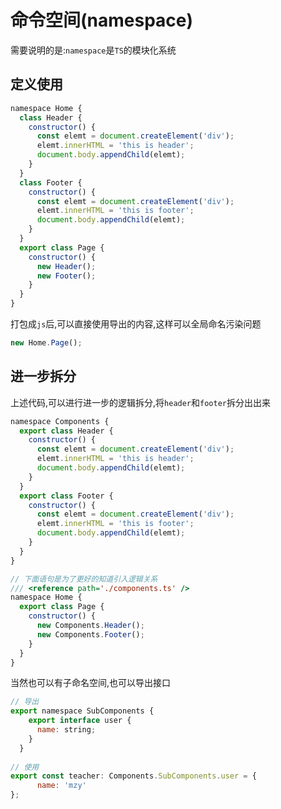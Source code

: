 # 命令空间(namespace)

需要说明的是:`namespace`是`TS`的模块化系统

## 定义使用

```js
namespace Home {
  class Header {
    constructor() {
      const elemt = document.createElement('div');
      elemt.innerHTML = 'this is header';
      document.body.appendChild(elemt);
    }
  }
  class Footer {
    constructor() {
      const elemt = document.createElement('div');
      elemt.innerHTML = 'this is footer';
      document.body.appendChild(elemt);
    }
  }
  export class Page {
    constructor() {
      new Header();
      new Footer();
    }
  }
}
```

打包成`js`后,可以直接使用导出的内容,这样可以全局命名污染问题

```js
new Home.Page();
```



## 进一步拆分

上述代码,可以进行进一步的逻辑拆分,将`header`和`footer`拆分出出来

```js
namespace Components {
  export class Header {
    constructor() {
      const elemt = document.createElement('div');
      elemt.innerHTML = 'this is header';
      document.body.appendChild(elemt);
    }
  }
  export class Footer {
    constructor() {
      const elemt = document.createElement('div');
      elemt.innerHTML = 'this is footer';
      document.body.appendChild(elemt);
    }
  }
}

```



```js
// 下面语句是为了更好的知道引入逻辑关系
/// <reference path='./components.ts' />
namespace Home {
  export class Page {
    constructor() {
      new Components.Header();
      new Components.Footer();
    }
  }
}
```

当然也可以有子命名空间,也可以导出接口

```js
// 导出
export namespace SubComponents {
    export interface user {
      name: string;
    }
  }
  
// 使用
export const teacher: Components.SubComponents.user = {
      name: 'mzy'
};

```

